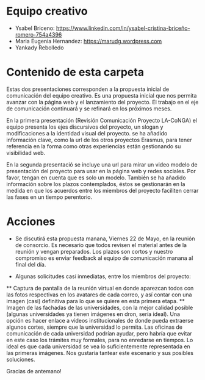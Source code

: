 # Equipo creativo

* Ysabel Briceno: https://www.linkedin.com/in/ysabel-cristina-briceño-romero-754a4396
* Maria Eugenia Hernandez: https://marudg.wordpress.com
* Yankady Rebolledo

# Contenido de esta carpeta

Estas dos presentaciones corresponden a la propuesta inicial de comunicación del equipo creativo. 
Es una propuesta inicial que nos permita avanzar con la página web y el lanzamiento del proyecto. 
El trabajo en el eje de comunicación continuará y se refinará en los próximos meses. 

En la primera presentación (Revisión Comunicación Proyecto LA-CoNGA) el equipo presenta los ejes discursivos del proyecto, un slogan y modificaciones a la identidad visual del proyecto.
se ha añadido información clave, como la url de los otros proyectos Erasmus, para tener referencia en la forma como otras experiencias están gestionando su visibilidad web.

En la segunda presentació se incluye una url para mirar un video modelo de presentación del proyecto para usar en la página web y redes sociales. Por favor, tengan en cuenta que es solo un modelo.
También se ha añadido información sobre los plazos contemplados, éstos se gestionarán en la medida 
en que los acuerdos entre los miembros del proyecto faciliten cerrar las fases en un tiempo perentorio.


# Acciones

* Se discutirá esta propuesta manana, Viernes 22 de Mayo, en la reunión de consorcio. Es necesario que todos revisen el material antes de la reunión y vengan preparados.
Los plazos son cortos y nuestro compromiso es enviar feedback al equipo de comunicación manana al final del día. 

* Algunas solicitudes casí inmediatas, entre los miembros del proyecto:

** Captura de pantalla de la reunión virtual en donde aparezcan todos con las fotos respectivas en los avatares de cada correo, y así contar con una imagen (casi) definitiva para lo que se quiere en esta primera etapa.
** Imagen de las fachadas de las universidades, con la mejor calidad posible (algunas universidades ya tienen imágenes en dron, sería ideal). Una opción es hacer enlace a videos institucionales de donde pueda extraerse algunos cortes, siempre que la universidad lo permita. Las oficinas de comunicación de cada universidad podrían ayudar, pero habría que evitar en este caso los trámites muy formales, para no enredarse en tiempos. Lo ideal es que cada universidad se vea lo suficientemente representada en las primeras imágenes. Nos gustaría tantear este escenario y sus posibles soluciones.

Gracias de antemano!
